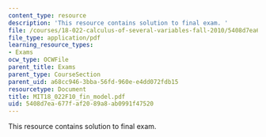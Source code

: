 ```yaml
---
content_type: resource
description: 'This resource contains solution to final exam. '
file: /courses/18-022-calculus-of-several-variables-fall-2010/5408d7ea677faf2089a8ab0991f47520_MIT18_022F10_fin_model.pdf
file_type: application/pdf
learning_resource_types:
- Exams
ocw_type: OCWFile
parent_title: Exams
parent_type: CourseSection
parent_uid: a68cc946-3bba-56fd-960e-e4dd072fdb15
resourcetype: Document
title: MIT18_022F10_fin_model.pdf
uid: 5408d7ea-677f-af20-89a8-ab0991f47520
---
```

This resource contains solution to final exam. 


